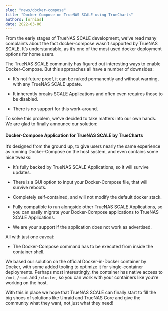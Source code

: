 ```yaml
---
slug: "news/docker-compose"
title: "Docker-Compose on TrueNAS SCALE using TrueCharts"
authors: [ornias]
date: 2022-03-06
---
```


From the early stages of TrueNAS SCALE development, we’ve read many complaints about the fact docker-compose wasn’t supported by TrueNAS SCALE. It’s understandable, as it’s one of the most used docker deployment options for home users.

The TrueNAS SCALE community has figured out interesting ways to enable Docker-Compose. But this approaches all have a number of downsides:

- It's not future proof, it can be nuked permanently and without warning, with any TrueNAS SCALE update.

- It inherently breaks SCALE Applications and often even requires those to be disabled.

- There is no support for this work-around.

To solve this problem, we’ve decided to take matters into our own hands. We are glad to finally announce our solution:

#### Docker-Compose Application for TrueNAS SCALE by TrueCharts

It’s designed from the ground up, to give users nearly the same experience as running Docker-Compose on the host system, and even contains some nice tweaks:

- It’s fully backed by TrueNAS SCALE Applications, so it will survive updates.

- There is a GUI option to input your Docker-Compose file, that will survive reboots.

- Completely self-contained, and will not modify the default docker stack.

- Fully compatible to run alongside other TrueNAS SCALE Applications, so you can easily migrate your Docker-Compose applications to TrueNAS SCALE Applications.

- We are your support if the application does not work as advertised.

All with just one caveat:

- The Docker-Compose command has to be executed from inside the container shell.

We based our solution on the official Docker-in-Docker container by Docker, with some added tooling to optimize it for single-container deployments. Perhaps most interestingly, the container has native access to `/mnt`, `/root` and `/cluster`, so you can work with your containers like you’re working on the host.

With this in place we hope that TrueNAS SCALE can finally start to fill the big shoes of solutions like Unraid and TrueNAS Core and give the community what they want, not just what they need!
